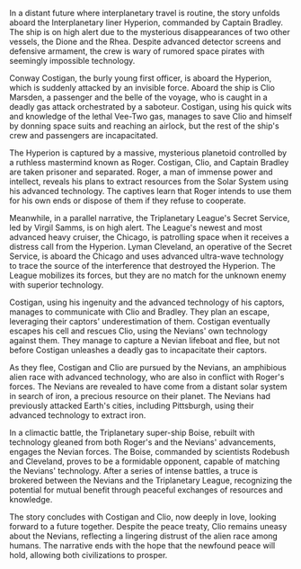 In a distant future where interplanetary travel is routine, the story unfolds aboard the Interplanetary liner Hyperion, commanded by Captain Bradley. The ship is on high alert due to the mysterious disappearances of two other vessels, the Dione and the Rhea. Despite advanced detector screens and defensive armament, the crew is wary of rumored space pirates with seemingly impossible technology.

Conway Costigan, the burly young first officer, is aboard the Hyperion, which is suddenly attacked by an invisible force. Aboard the ship is Clio Marsden, a passenger and the belle of the voyage, who is caught in a deadly gas attack orchestrated by a saboteur. Costigan, using his quick wits and knowledge of the lethal Vee-Two gas, manages to save Clio and himself by donning space suits and reaching an airlock, but the rest of the ship's crew and passengers are incapacitated. 

The Hyperion is captured by a massive, mysterious planetoid controlled by a ruthless mastermind known as Roger. Costigan, Clio, and Captain Bradley are taken prisoner and separated. Roger, a man of immense power and intellect, reveals his plans to extract resources from the Solar System using his advanced technology. The captives learn that Roger intends to use them for his own ends or dispose of them if they refuse to cooperate.

Meanwhile, in a parallel narrative, the Triplanetary League's Secret Service, led by Virgil Samms, is on high alert. The League's newest and most advanced heavy cruiser, the Chicago, is patrolling space when it receives a distress call from the Hyperion. Lyman Cleveland, an operative of the Secret Service, is aboard the Chicago and uses advanced ultra-wave technology to trace the source of the interference that destroyed the Hyperion. The League mobilizes its forces, but they are no match for the unknown enemy with superior technology.

Costigan, using his ingenuity and the advanced technology of his captors, manages to communicate with Clio and Bradley. They plan an escape, leveraging their captors' underestimation of them. Costigan eventually escapes his cell and rescues Clio, using the Nevians' own technology against them. They manage to capture a Nevian lifeboat and flee, but not before Costigan unleashes a deadly gas to incapacitate their captors.

As they flee, Costigan and Clio are pursued by the Nevians, an amphibious alien race with advanced technology, who are also in conflict with Roger's forces. The Nevians are revealed to have come from a distant solar system in search of iron, a precious resource on their planet. The Nevians had previously attacked Earth's cities, including Pittsburgh, using their advanced technology to extract iron.

In a climactic battle, the Triplanetary super-ship Boise, rebuilt with technology gleaned from both Roger's and the Nevians' advancements, engages the Nevian forces. The Boise, commanded by scientists Rodebush and Cleveland, proves to be a formidable opponent, capable of matching the Nevians' technology. After a series of intense battles, a truce is brokered between the Nevians and the Triplanetary League, recognizing the potential for mutual benefit through peaceful exchanges of resources and knowledge.

The story concludes with Costigan and Clio, now deeply in love, looking forward to a future together. Despite the peace treaty, Clio remains uneasy about the Nevians, reflecting a lingering distrust of the alien race among humans. The narrative ends with the hope that the newfound peace will hold, allowing both civilizations to prosper.